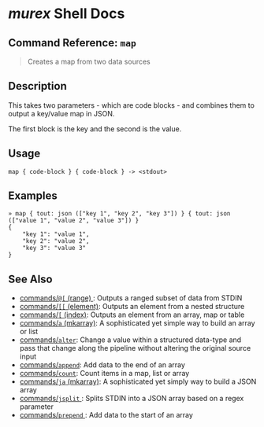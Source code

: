 # _murex_ Shell Docs

## Command Reference: `map` 

> Creates a map from two data sources

## Description

This takes two parameters - which are code blocks - and combines them to output a key/value map in JSON.

The first block is the key and the second is the value.

## Usage

    map { code-block } { code-block } -> <stdout>

## Examples

    » map { tout: json (["key 1", "key 2", "key 3"]) } { tout: json (["value 1", "value 2", "value 3"]) } 
    {
        "key 1": "value 1",
        "key 2": "value 2",
        "key 3": "value 3"
    }

## See Also

* [commands/`@[` (range) ](../commands/range.md):
  Outputs a ranged subset of data from STDIN
* [commands/`[[` (element)](../commands/element.md):
  Outputs an element from a nested structure
* [commands/`[` (index)](../commands/index.md):
  Outputs an element from an array, map or table
* [commands/`a` (mkarray)](../commands/a.md):
  A sophisticated yet simple way to build an array or list
* [commands/`alter`](../commands/alter.md):
  Change a value within a structured data-type and pass that change along the pipeline without altering the original source input
* [commands/`append`](../commands/append.md):
  Add data to the end of an array
* [commands/`count`](../commands/count.md):
  Count items in a map, list or array
* [commands/`ja` (mkarray)](../commands/ja.md):
  A sophisticated yet simply way to build a JSON array
* [commands/`jsplit` ](../commands/jsplit.md):
  Splits STDIN into a JSON array based on a regex parameter
* [commands/`prepend` ](../commands/prepend.md):
  Add data to the start of an array